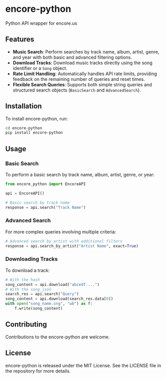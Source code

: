 # encore-python
Python API wrapper for encore.us

## Features

- **Music Search**: Perform searches by track name, album, artist, genre, and year with both basic and advanced filtering options.
- **Download Tracks**: Download music tracks directly using the song identifier or a `Song` object.
- **Rate Limit Handling**: Automatically handles API rate limits, providing feedback on the remaining number of queries and reset times.
- **Flexible Search Queries**: Supports both simple string queries and structured search objects (`BasicSearch` and `AdvancedSearch`).

## Installation

To install encore-python, run:

```bash
cd encore-python 
pip install encore-python
```

## Usage

### Basic Search

To perform a basic search by track name, album, artist, genre, or year:

```python
from encore_python import EncoreAPI

api = EncoreAPI()

# Basic search by track name
response = api.search("Track Name")
```

### Advanced Search

For more complex queries involving multiple criteria:

```python
# Advanced search by artist with additional filters
response = api.search_by_artist("Artist Name", exact=True)
```

### Downloading Tracks

To download a track:

```python
# With the hash
song_content = api.download("abcedf....")
# With the song json
search_res = api.search("Query")
song_content = api.download(search_res.data[0])
with open("song_name.sng", "wb") as f:
    f.write(song_content)
```


## Contributing

Contributions to the encore-python are welcome.

## License

encore-python is released under the MIT License. See the LICENSE file in the repository for more details.